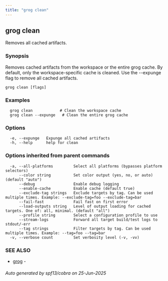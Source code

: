 ```yaml
---
title: "grog clean"
---
```

## grog clean

Removes all cached artifacts.

### Synopsis

Removes cached artifacts from the workspace or the entire grog cache.
By default, only the workspace-specific cache is cleaned. Use the --expunge flag to remove all cached artifacts.

```
grog clean [flags]
```

### Examples

```
  grog clean            # Clean the workspace cache
  grog clean --expunge   # Clean the entire grog cache
```

### Options

```
  -e, --expunge   Expunge all cached artifacts
  -h, --help      help for clean
```

### Options inherited from parent commands

```
  -a, --all-platforms         Select all platforms (bypasses platform selectors)
      --color string          Set color output (yes, no, or auto) (default "auto")
      --debug                 Enable debug logging
      --enable-cache          Enable cache (default true)
      --exclude-tag strings   Exclude targets by tag. Can be used multiple times. Example: --exclude-tag=foo --exclude-tag=bar
      --fail-fast             Fail fast on first error
      --load-outputs string   Level of output loading for cached targets. One of: all, minimal. (default "all")
      --profile string        Select a configuration profile to use
      --stream-logs           Forward all target build/test logs to stdout/-err
      --tag strings           Filter targets by tag. Can be used multiple times. Example: --tag=foo --tag=bar
  -v, --verbose count         Set verbosity level (-v, -vv)
```

### SEE ALSO

* [grog](/reference/cli/grog/)	 -

###### Auto generated by spf13/cobra on 25-Jun-2025
